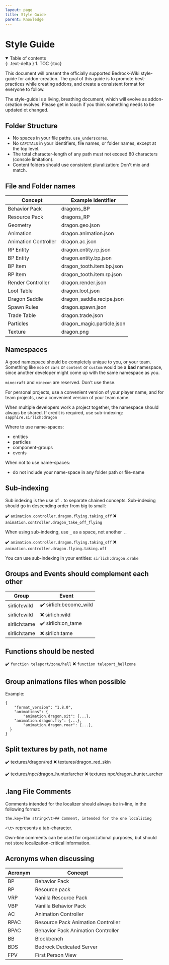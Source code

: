 ```yaml
---
layout: page
title: Style Guide
parent: Knowledge
---
```


# Style Guide

<details id="toc" open markdown="block">
  <summary>
    Table of contents
  </summary>
  {: .text-delta }
1. TOC
{:toc}
</details>

This document will present the officially supported Bedrock-Wiki style-guide for addon-creation. The goal of this guide is to promote best-practices while creating addons, and create a consistent format for everyone to follow.

The style-guide is a living, breathing document, which will evolve as addon-creation evolves. Please get in touch if you think something needs to be updated ot changed. 

## Folder Structure
 - No spaces in your file paths. `use_underscores`.
 - No `CAPITALS` in your identifiers, file names, or folder names, except at the top level.
 - The total character-length of any path must not exceed 80 characters (console limitation).
 - Content folders should use consistent pluralization: Don't mix and match. 

## File and Folder names

| Concept              | Example Identifier         |
|----------------------|----------------------------|
| Behavior Pack        | dragons_BP                 |
| Resource Pack        | dragons_RP                 |
| Geometry             | dragon.geo.json            |
| Animation            | dragon.animation.json      |
| Animation Controller | dragon.ac.json             |
| RP Entity            | dragon.entity.rp.json      |
| BP Entity            | dragon.entity.bp.json      |
| BP Item              | dragon_tooth.item.bp.json  |
| RP Item              | dragon_tooth.item.rp.json  |
| Render Controller    | dragon.render.json         |
| Loot Table           | dragon.loot.json           |
| Dragon Saddle        | dragon_saddle.recipe.json  |
| Spawn Rules          | dragon.spawn.json          |
| Trade Table          | dragon.trade.json          |
| Particles            | dragon_magic.particle.json |
| Texture              | dragon.png                 |

## Namespaces

A good namespace should be completely unique to you, or your team. Something like `mob` or `cars` or `content` or `custom` would be a **bad** namespace, since another developer might come up with the same namespace as you. 

`minecraft` and `minecon` are reserved. Don't use these.

For personal projects, use a convenient version of your player name, and for team projects, use a convenient version of your team name.

When multiple developers work a project together, the namespace should always be shared. If credit is required, use sub-indexing: `sapphire.sirlich:dragon`

Where to use name-spaces:
 - entities
 - particles
 - component-groups
 - events

When not to use name-spaces:
 - do not include your name-space in any folder path or file-name


## Sub-indexing

Sub indexing is the use of `.` to separate chained concepts. Sub-indexing should go in descending order from big to small:

✔️ `animation.controller.dragon.flying.taking_off` 
❌ `animation.controller.dragon_take_off_flying`

When using sub-indexing, use `_` as a space, not another `.`. 

✔️ `animation.controller.dragon.flying.taking_off`
❌ `animation.controller.dragon.flying.taking.off`

You can use sub-indexing in your entities:
`sirlich:dragon.drake`

## Groups and Events should complement each other

| Group        | Event               |
|--------------|---------------------|
| sirlich:wild | ✔️ sirlich:become_wild |
| sirlich:wild | ❌ sirlich:wild |
| sirlich:tame | ✔️ sirlich:on_tame |
| sirlich:tame | ❌ sirlich:tame |

## Functions should be nested

✔️ `function teleport/zone/hell`
❌ `function teleport_hellzone`

## Group animations files when possible

Example:
```jsonc
{
	"format_version": "1.8.0",
	"animations": {
		"animation.dragon.sit": {...},
    "animation.dragon.fly": {...},
		"animation.dragon.roar": {...},
  }
}
```
## Split textures by path, not name

✔️ textures/dragon/red
❌ textures/dragon_red_skin

✔️ textures/npc/dragon_hunter/archer
❌ textures npc/dragon_hunter_archer

## .lang File Comments

Comments intended for the localizer should always be in-line, in the following format:

`the.key=The string<\t>## Comment, intended for the one localizing`

`<\t>` represents a tab-character.

Own-line comments can be used for organizational purposes, but should not store localization-critical information.

## Acronyms when discussing

| Acronym | Concept                            |
|---------|------------------------------------|
| BP      | Behavior Pack                      |
| RP      | Resource pack                      |
| VRP     | Vanilla Resource Pack              |
| VBP     | Vanilla Behavior Pack              |
| AC      | Animation Controller               |
| RPAC    | Resource Pack Animation Controller |
| BPAC    | Behavior Pack Animation Controller |
| BB      | Blockbench                         |
| BDS     | Bedrock Dedicated Server           |
| FPV     | First Person View                  |












